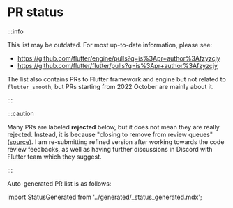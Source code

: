 # PR status

:::info

This list may be outdated. For most up-to-date information, please see:

* https://github.com/flutter/engine/pulls?q=is%3Apr+author%3Afzyzcjy
* https://github.com/flutter/flutter/pulls?q=is%3Apr+author%3Afzyzcjy

The list also contains PRs to Flutter framework and engine but not related to `flutter_smooth`, but PRs starting from 2022 October are mainly about it. 

:::

:::caution

Many PRs are labeled **rejected** below, but it does not mean they are really rejected. Instead, it is because "closing to remove from review queues" ([source](https://github.com/flutter/engine/pull/36917#issuecomment-1294120439)). I am re-submitting refined version after working towards the code review feedbacks, as well as having further discussions in Discord with Flutter team which they suggest.

:::

Auto-generated PR list is as follows:

import StatusGenerated from '../generated/_status_generated.mdx';

<StatusGenerated />
